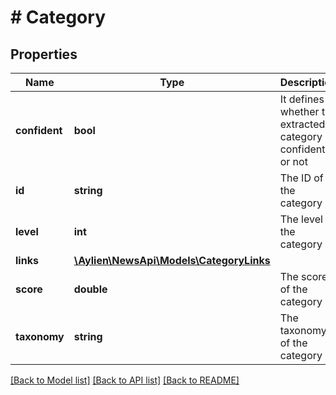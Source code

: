 # # Category

## Properties

Name | Type | Description | Notes
------------ | ------------- | ------------- | -------------
**confident** | **bool** | It defines whether the extracted category is confident or not | [optional] 
**id** | **string** | The ID of the category | [optional] 
**level** | **int** | The level of the category | [optional] 
**links** | [**\Aylien\NewsApi\Models\CategoryLinks**](CategoryLinks.md) |  | [optional] 
**score** | **double** | The score of the category | [optional] 
**taxonomy** | **string** | The taxonomy of the category | [optional] 

[[Back to Model list]](../../README.md#documentation-for-models) [[Back to API list]](../../README.md#documentation-for-api-endpoints) [[Back to README]](../../README.md)


